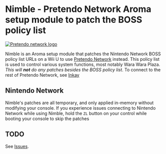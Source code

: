 # Nimble - Pretendo Network Aroma setup module to patch the BOSS policy list

[![Pretendo network logo](https://github.com/PretendoNetwork/website/raw/master/public/assets/images/opengraph/opengraph-image.png)](https://pretendo.network)

Nimble is an Aroma setup module that patches the Nintendo Network BOSS policy list URLs on a Wii U to use [Pretendo Network](https://pretendo.network) instead. This policy list is used to control various system functions, most notably Wara Wara Plaza. *This will **not** do any patches besides the BOSS policy list*. To connect to the rest of Pretendo Network, see [Inkay](https://github.com/PretendoNetwork/Inkay)

## Nintendo Network

Nimble's patches are all temporary, and only applied in-memory without modifying your console. If you experience issues connecting to Nintendo Network while using Nimble, hold the `ZL` button on your control while booting your console to skip the patches

## TODO
See [Issues](https://github.com/PretendoNetwork/Nimble/issues).

